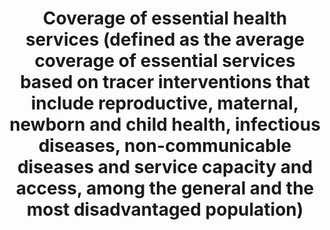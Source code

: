 ---
permalink: /3-8-1/
sdg_goal: 3
layout: indicator
indicator: 3.8.1
indicator_variable: null
graph: null
graph_type_description: null
title: >-
  Coverage  of  essential  health  services  (defined  as  the  average  coverage  of  essential  services  based  on  tracer  interventions  that  include  reproductive,  maternal,  newborn  and  child  health,  infectious  diseases,  non-communicable  diseases  and  service  capacity  and  access,  among  the  general  and  the  most  disadvantaged  population)
graph_status_notes: checking
variable_description: null
variable_notes: null
un_designated_tier: '3'
un_custodial_agency: "WHO  (Partnering  Agencies:  UNICEF,  UNFPA,  DESA  Population  Divison)"
target_id: '3.8'
has_metadata: true
goal_meta_link: 'http://unstats.un.org/sdgs/files/metadata-compilation/Metadata-Goal-3.pdf'
goal_meta_link_page: 33
indicator_name: >-
  Coverage  of  essential  health  services  (defined  as  the  average  coverage  of  essential  services  based  on  tracer  interventions  that  include  reproductive,  maternal,  newborn  and  child  health,  infectious  diseases,  non-communicable  diseases  and  service  capacity  and  access,  among  the  general  and  the  most  disadvantaged  population)
target: >-
  Achieve  universal  health  coverage,  including  financial  risk  protection,  access  to  quality  essential  health-care  services  and  access  to  safe,  effective,  quality  and  affordable  essential  medicines  and  vaccines  for  all.
indicator_definition: >-
  Tracer  interventions  for  promotion  and  prevention  services  include:  family  planning  coverage  (need  satisfied),  antenatal  care  (at  least  four  visits),vaccination,  non_use  of  tobacco,  improved  water  source,  adequate  sanitation  and  other  locally  relevant  coverage  indicators  Tracer  interventions  for  treatment  services  include:  skilled  birth  attendance,  antiretroviral  therapy,  tuberculosis  treatment  (case  detection  andtreatment  success),  hypertension  treatment,  diabetes  treatment,  pneumonia  treatment  in  children  and  other  locally  relevant  indicators
method_of_computation: >-
  Number  of  people  receiving  the  intervention'/  Number  of  people  who  need  the  intervention  Method  of  measurement  Universal  health  coverage  means  that  people  receive  the  services  they  need,  without  incurring  financial  hardship.  Countries  progressively  realize  UHC  according  to  their  level  of  development,  epidemiological  situation,  health  system  and  people's  expectations.''The  indicators  ideally  cover  promotion,  prevention,  treatment,  rehabilitation  and  palliation.  There  are  a  number  of  indicators  that  all  countries  implement  such  as  immunization  coverage  or  skilled  attendance  at  birth  that  can  be  used  for  a  summary  measure  of  progress  that  can  be  used  at  lgobal  and  regional  and  country  levels.  Countries  however  will  also  create  their  own  set  of  indicators  to  track  progress  towards  UHC.''  The  selection  of  indicators  is  based  on  the  initial  framework,  and  was  applied  in  the  global  report  published  in  2015  by  WHO  and  the  World  Bank.''This  provides  a  basis  for  further  improvements  working  alongside  countries.  Method  of  estimation  The  indicators  can  be  expressed  as  a  summary  measure.  These  can  be  weighted  according  to  indicator,  or  intervention  area.  Work  on  incorporating  an  equity  component  in  the  summary  measure  is  ongoing  but  is  possible  in  a  relatively  simple  manner.
source_title: null
source_notes: null
published: true  

---
